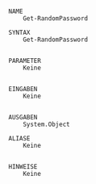 ﻿```

NAME
    Get-RandomPassword
    
SYNTAX
    Get-RandomPassword  
    
    
PARAMETER
    Keine
    
    
EINGABEN
    Keine
    
    
AUSGABEN
    System.Object
    
ALIASE
    Keine
    

HINWEISE
    Keine



```

